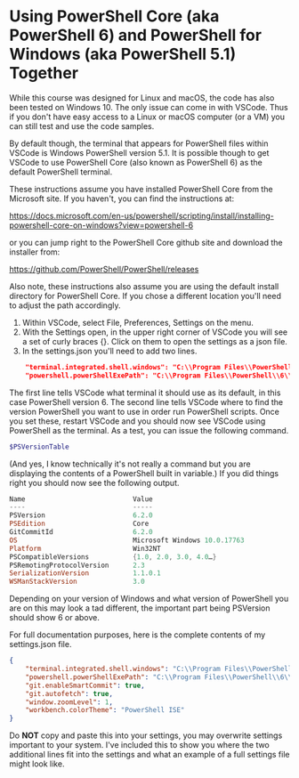 # Using PowerShell Core (aka PowerShell 6) and PowerShell for Windows (aka PowerShell 5.1) Together

While this course was designed for Linux and macOS, the code has also been tested on Windows 10. The only issue can come in with VSCode. Thus if you don't have easy access to a Linux or macOS computer (or a VM) you can still test and use the code samples. 

By default though, the terminal that appears for PowerShell files within VSCode is Windows PowerShell version 5.1. It is possible though to get VSCode to use PowerShell Core (also known as PowerShell 6) as the default PowerShell terminal. 

These instructions assume you have installed PowerShell Core from the Microsoft site. If you haven't, you can find the instructions at:

https://docs.microsoft.com/en-us/powershell/scripting/install/installing-powershell-core-on-windows?view=powershell-6

or you can jump right to the PowerShell Core github site and download the installer from:

https://github.com/PowerShell/PowerShell/releases 

Also note, these instructions also assume you are using the default install directory for PowerShell Core. If you chose a different location you'll need to adjust the path accordingly. 

1. Within VSCode, select File, Preferences, Settings on the menu. 
2. With the Settings open, in the upper right corner of VSCode you will see a set of curly braces {}. Click on them to open the settings as a json file.
3. In the settings.json you'll need to add two lines.
```json
    "terminal.integrated.shell.windows": "C:\\Program Files\\PowerShell\\6\\pwsh.exe",
    "powershell.powerShellExePath": "C:\\Program Files\\PowerShell\\6\\pwsh.exe",
```
   The first line tells VSCode what terminal it should use as its default, in this case PowerShell version 6. The second line tells VSCode where to find the version PowerShell you want to use in order run PowerShell scripts. Once you set these, restart VSCode and you should now see VSCode using PowerShell as the terminal. As a test, you can issue the following command.
   ```powershell
   $PSVersionTable
   ```
   (And yes, I know technically it's not really a command but you are displaying the contents of a PowerShell built in variable.) If you did things right you should now see the following output.
```powershell
Name                           Value
----                           -----
PSVersion                      6.2.0
PSEdition                      Core
GitCommitId                    6.2.0
OS                             Microsoft Windows 10.0.17763
Platform                       Win32NT
PSCompatibleVersions           {1.0, 2.0, 3.0, 4.0…}
PSRemotingProtocolVersion      2.3
SerializationVersion           1.1.0.1
WSManStackVersion              3.0   
```
Depending on your version of Windows and what version of PowerShell you are on this may look a tad different, the important part being PSVersion should show 6 or above. 

For full documentation purposes, here is the complete contents of my settings.json file. 
```json
{
    "terminal.integrated.shell.windows": "C:\\Program Files\\PowerShell\\6\\pwsh.exe",
    "powershell.powerShellExePath": "C:\\Program Files\\PowerShell\\6\\pwsh.exe",
    "git.enableSmartCommit": true,
    "git.autofetch": true,
    "window.zoomLevel": 1,
    "workbench.colorTheme": "PowerShell ISE"
}
```
Do **NOT** copy and paste this into your settings, you may overwrite settings important to your system. I've included this to show you where the two additional lines fit into the settings and what an example of a full settings file might look like. 
